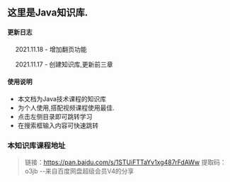 ## 这里是Java知识库.

#### 更新日志

 &emsp; 2021.11.18  -  增加翻页功能

 &emsp; 2021.11.17  -  创建知识库,更新前三章

#### 使用说明

- 本文档为Java技术课程的知识库
- 为个人使用,搭配视频课程使用最佳.
- 点击左侧目录即可跳转学习
- 在搜索框输入内容可快速跳转

### 本知识库课程地址

> 链接：https://pan.baidu.com/s/1STUiFTTaYv1xg487rFdAWw 
> 提取码：o3jb 
>  --来自百度网盘超级会员V4的分享

